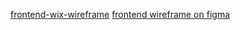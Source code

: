 [frontend-wix-wireframe](https://kjraja217.wixsite.com/ico-manager)
[frontend wireframe on figma](https://www.figma.com/file/quiYstCx1RxrPcMN2UtvRT/Rad-launch?node-id=10540%3A17983)
